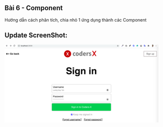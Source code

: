## Bài 6 - Component
Hướng dẫn cách phân tích, chia nhỏ 1 ứng dụng thành các Component

## Update ScreenShot:

![Image](./public/ScreenShot-ReactJS-Lesson-06.png)